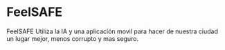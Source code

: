 # FeelSAFE
FeelSAFE Utiliza la IA y una aplicación movil para hacer de nuestra ciudad un lugar mejor, menos corrupto y mas seguro.
